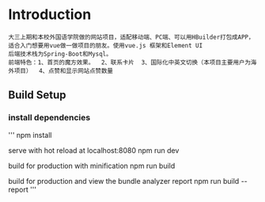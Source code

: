 # Introduction


    大三上期和本校外国语学院做的网站项目，适配移动端、PC端、可以用HBuilder打包成APP，适合入门想要用vue做一做项目的朋友。使用vue.js 框架和Element UI
    后端技术栈为Spring-Boot和Mysql。
    前端特色：1、首页的魔方效果。  2、联系卡片  3、国际化中英文切换（本项目主要用户为海外项目）  4、点赞和显示网站点赞数量  
  
## Build Setup

### install dependencies

'''
npm install

serve with hot reload at localhost:8080
npm run dev

build for production with minification
npm run build

build for production and view the bundle analyzer report
npm run build --report
'''
